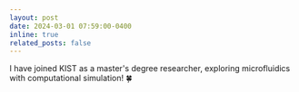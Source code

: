 ```yaml
---
layout: post
date: 2024-03-01 07:59:00-0400
inline: true
related_posts: false
---
```


I have joined KIST as a master's degree researcher, exploring microfluidics with computational simulation! 🍀
